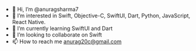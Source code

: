 - 👋 Hi, I’m @anuragsharma7
- 👀 I’m interested in Swift, Objective-C, SwiftUI, Dart, Python, JavaScript, React Native.
- 🌱 I’m currently learning SwiftUI and Dart
- 💞️ I’m looking to collaborate on Swift
- 📫 How to reach me anurag20c@gmail.com

<!---
anuragsharma7/anuragsharma7 is a ✨ special ✨ repository because its `README.md` (this file) appears on your GitHub profile.
You can click the Preview link to take a look at your changes.
--->
